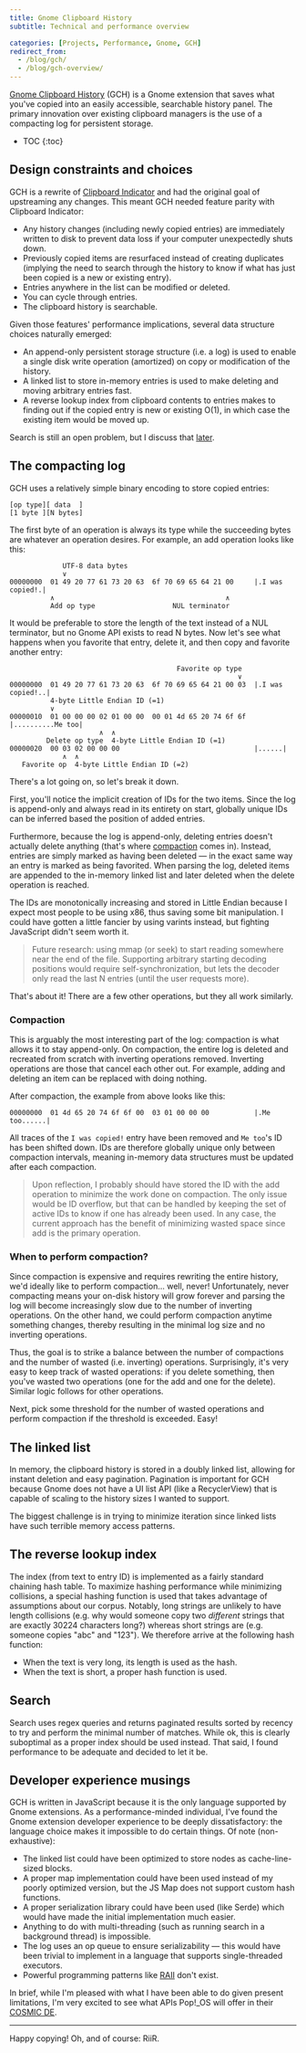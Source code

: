 ```yaml
---
title: Gnome Clipboard History
subtitle: Technical and performance overview

categories: [Projects, Performance, Gnome, GCH]
redirect_from:
  - /blog/gch/
  - /blog/gch-overview/
---
```


[Gnome Clipboard History](https://github.com/SUPERCILEX/gnome-clipboard-history) (GCH) is a Gnome
extension that saves what you've copied into an easily accessible, searchable history panel. The
primary innovation over existing clipboard managers is the use of a compacting log for persistent
storage.

* TOC
{:toc}

## Design constraints and choices

GCH is a rewrite of
[Clipboard Indicator](https://github.com/Tudmotu/gnome-shell-extension-clipboard-indicator) and had
the original goal of upstreaming any changes. This meant GCH needed feature parity with Clipboard
Indicator:

- Any history changes (including newly copied entries) are immediately written to disk to prevent
  data loss if your computer unexpectedly shuts down.
- Previously copied items are resurfaced instead of creating duplicates (implying the need to search
  through the history to know if what has just been copied is a new or existing entry).
- Entries anywhere in the list can be modified or deleted.
- You can cycle through entries.
- The clipboard history is searchable.

Given those features' performance implications, several data structure choices naturally emerged:

- An append-only persistent storage structure (i.e. a log) is used to enable a single disk write
  operation (amortized) on copy or modification of the history.
- A linked list to store in-memory entries is used to make deleting and moving arbitrary entries
  fast.
- A reverse lookup index from clipboard contents to entries makes to finding out if the copied
  entry is new or existing O(1), in which case the existing item would be moved up.

Search is still an open problem, but I discuss that [later](#search).

## The compacting log

GCH uses a relatively simple binary encoding to store copied entries:

```
[op type][ data  ]
[1 byte ][N bytes]
```

The first byte of an operation is always its type while the succeeding bytes are whatever an
operation desires. For example, an add operation looks like this:

```
             UTF-8 data bytes
             ∨
00000000  01 49 20 77 61 73 20 63  6f 70 69 65 64 21 00     |.I was copied!.|
          ∧                                          ∧
          Add op type                   NUL terminator
```

It would be preferable to store the length of the text instead of a NUL terminator, but no Gnome API
exists to read N bytes. Now let's see what happens when you favorite that entry, delete it, and then
copy and favorite another entry:

```
                                         Favorite op type
                                                        ∨
00000000  01 49 20 77 61 73 20 63  6f 70 69 65 64 21 00 03  |.I was copied!..|
          4-byte Little Endian ID (=1)
          ∨
00000010  01 00 00 00 02 01 00 00  00 01 4d 65 20 74 6f 6f  |..........Me too|
                      ∧  ∧
         Delete op type  4-byte Little Endian ID (=1)
00000020  00 03 02 00 00 00                                 |......|
             ∧  ∧
   Favorite op  4-byte Little Endian ID (=2)
```

There's a lot going on, so let's break it down.

First, you'll notice the implicit creation of IDs for the two items. Since the log is append-only
and always read in its entirety on start, globally unique IDs can be inferred based the position of
added entries.

Furthermore, because the log is append-only, deleting entries doesn't actually delete anything
(that's where [compaction](#compaction) comes in). Instead, entries are simply marked as having been
deleted — in the exact same way an entry is marked as being favorited. When parsing the log, deleted
items are appended to the in-memory linked list and later deleted when the delete operation is
reached.

The IDs are monotonically increasing and stored in Little Endian because I expect most people to be
using x86, thus saving some bit manipulation. I could have gotten a little fancier by using varints
instead, but fighting JavaScript didn't seem worth it.

> Future research: using mmap (or seek) to start reading somewhere near the end of the file.
> Supporting arbitrary starting decoding positions would require self-synchronization, but lets the
> decoder only read the last N entries (until the user requests more).

That's about it! There are a few other operations, but they all work similarly.

### Compaction

This is arguably the most interesting part of the log: compaction is what allows it to stay
append-only. On compaction, the entire log is deleted and recreated from scratch with inverting
operations removed. Inverting operations are those that cancel each other out. For example, adding
and deleting an item can be replaced with doing nothing.

After compaction, the example from above looks like this:

```
00000000  01 4d 65 20 74 6f 6f 00  03 01 00 00 00           |.Me too......|
```

All traces of the `I was copied!` entry have been removed and `Me too`'s ID has been shifted down.
IDs are therefore globally unique only between compaction intervals, meaning in-memory data
structures must be updated after each compaction.

> Upon reflection, I probably should have stored the ID with the add operation to minimize the work
> done on compaction. The only issue would be ID overflow, but that can be handled by keeping the
> set of active IDs to know if one has already been used. In any case, the current approach has the
> benefit of minimizing wasted space since add is the primary operation.

### When to perform compaction?

Since compaction is expensive and requires rewriting the entire history, we'd ideally like to
perform compaction... well, never! Unfortunately, never compacting means your on-disk history will
grow forever and parsing the log will become increasingly slow due to the number of inverting
operations. On the other hand, we could perform compaction anytime something changes, thereby
resulting in the minimal log size and no inverting operations.

Thus, the goal is to strike a balance between the number of compactions and the number of wasted
(i.e. inverting) operations. Surprisingly, it's very easy to keep track of wasted operations: if you
delete something, then you've wasted two operations (one for the add and one for the delete).
Similar logic follows for other operations.

Next, pick some threshold for the number of wasted operations and perform compaction if the
threshold is exceeded. Easy!

## The linked list

In memory, the clipboard history is stored in a doubly linked list, allowing for instant deletion
and easy pagination. Pagination is important for GCH because Gnome does not have a UI list API (like
a RecyclerView) that is capable of scaling to the history sizes I wanted to support.

The biggest challenge is in trying to minimize iteration since linked lists have such terrible
memory access patterns.

## The reverse lookup index

The index (from text to entry ID) is implemented as a fairly standard chaining hash table. To
maximize hashing performance while minimizing collisions, a special hashing function is used that
takes advantage of assumptions about our corpus. Notably, long strings are unlikely to have length
collisions (e.g. why would someone copy two *different* strings that are exactly 30224 characters
long?) whereas short strings are (e.g. someone copies "abc" and "123"). We therefore arrive at the
following hash function:

- When the text is very long, its length is used as the hash.
- When the text is short, a proper hash function is used.

## Search

Search uses regex queries and returns paginated results sorted by recency to try and perform the
minimal number of matches. While ok, this is clearly suboptimal as a proper index should be used
instead. That said, I found performance to be adequate and decided to let it be.

## Developer experience musings

GCH is written in JavaScript because it is the only language supported by Gnome extensions. As a
performance-minded individual, I've found the Gnome extension developer experience to be deeply
dissatisfactory: the language choice makes it impossible to do certain things. Of note
(non-exhaustive):

- The linked list could have been optimized to store nodes as cache-line-sized blocks.
- A proper map implementation could have been used instead of my poorly optimized version, but the
  JS Map does not support custom hash functions.
- A proper serialization library could have been used (like Serde) which would have made the initial
  implementation much easier.
- Anything to do with multi-threading (such as running search in a background thread) is impossible.
- The log uses an op queue to ensure serializability — this would have been trivial to implement in
  a language that supports single-threaded executors.
- Powerful programming patterns like
  [RAII](https://doc.rust-lang.org/rust-by-example/scope/raii.html) don't exist.

In brief, while I'm pleased with what I have been able to do given present limitations, I'm very
excited to see what APIs Pop!_OS will offer in their
[COSMIC DE](https://www.omgubuntu.co.uk/2021/11/system76-is-building-its-own-desktop-environment).

---

Happy copying! Oh, and of course: RiiR.
